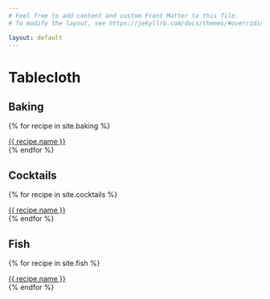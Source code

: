 ```yaml
---
# Feel free to add content and custom Front Matter to this file.
# To modify the layout, see https://jekyllrb.com/docs/themes/#overriding-theme-defaults

layout: default
---
```


# Tablecloth

## Baking

{% for recipe in site.baking %}
  <div><a href="{{ recipe.url }}">{{ recipe.name }}</a></div>
{% endfor %}

## Cocktails

{% for recipe in site.cocktails %}
  <div><a href="{{ recipe.url }}">{{ recipe.name }}</a></div>
{% endfor %}

## Fish

{% for recipe in site.fish %}
  <div><a href="{{ recipe.url }}">{{ recipe.name }}</a></div>
{% endfor %}